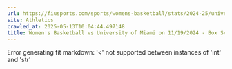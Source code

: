 ```yaml
---
url: https://fiusports.com/sports/womens-basketball/stats/2024-25/university-of-miami/boxscore/12618
site: Athletics
crawled_at: 2025-05-13T10:04:44.497148
title: Women's Basketball vs University of Miami on 11/19/2024 - Box Score - FIU Athletics
---
```


Error generating fit markdown: '<' not supported between instances of 'int' and 'str'